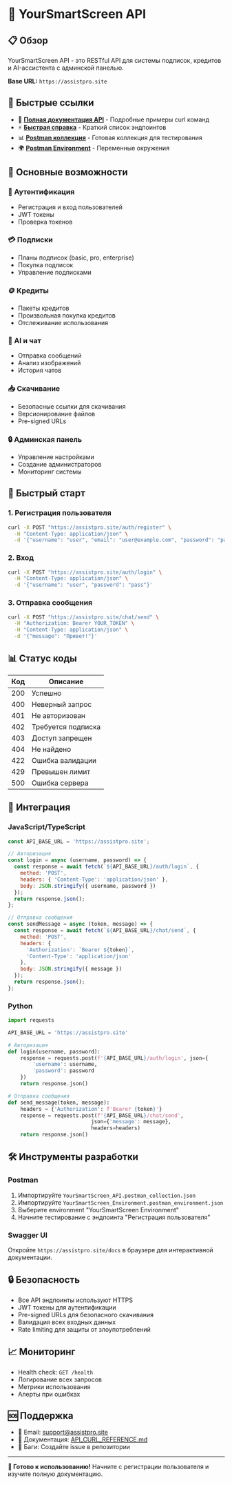 # 🚀 YourSmartScreen API

## 📋 Обзор

YourSmartScreen API - это RESTful API для системы подписок, кредитов и AI-ассистента с админской панелью.

**Base URL:** `https://assistpro.site`

## 🔗 Быстрые ссылки

- 📖 **[Полная документация API](API_CURL_REFERENCE.md)** - Подробные примеры curl команд
- ⚡ **[Быстрая справка](API_QUICK_REFERENCE.md)** - Краткий список эндпоинтов
- 📊 **[Postman коллекция](YourSmartScreen_API.postman_collection.json)** - Готовая коллекция для тестирования
- 🌍 **[Postman Environment](YourSmartScreen_Environment.postman_environment.json)** - Переменные окружения

## 🎯 Основные возможности

### 🔐 Аутентификация
- Регистрация и вход пользователей
- JWT токены
- Проверка токенов

### 💳 Подписки
- Планы подписок (basic, pro, enterprise)
- Покупка подписок
- Управление подписками

### 🪙 Кредиты
- Пакеты кредитов
- Произвольная покупка кредитов
- Отслеживание использования

### 🤖 AI и чат
- Отправка сообщений
- Анализ изображений
- История чатов

### 📥 Скачивание
- Безопасные ссылки для скачивания
- Версионирование файлов
- Pre-signed URLs

### 🔒 Админская панель
- Управление настройками
- Создание администраторов
- Мониторинг системы

## 🚀 Быстрый старт

### 1. Регистрация пользователя
```bash
curl -X POST "https://assistpro.site/auth/register" \
  -H "Content-Type: application/json" \
  -d '{"username": "user", "email": "user@example.com", "password": "pass"}'
```

### 2. Вход
```bash
curl -X POST "https://assistpro.site/auth/login" \
  -H "Content-Type: application/json" \
  -d '{"username": "user", "password": "pass"}'
```

### 3. Отправка сообщения
```bash
curl -X POST "https://assistpro.site/chat/send" \
  -H "Authorization: Bearer YOUR_TOKEN" \
  -H "Content-Type: application/json" \
  -d '{"message": "Привет!"}'
```

## 📊 Статус коды

| Код | Описание |
|-----|----------|
| 200 | Успешно |
| 400 | Неверный запрос |
| 401 | Не авторизован |
| 402 | Требуется подписка |
| 403 | Доступ запрещен |
| 404 | Не найдено |
| 422 | Ошибка валидации |
| 429 | Превышен лимит |
| 500 | Ошибка сервера |

## 🔧 Интеграция

### JavaScript/TypeScript
```javascript
const API_BASE_URL = 'https://assistpro.site';

// Авторизация
const login = async (username, password) => {
  const response = await fetch(`${API_BASE_URL}/auth/login`, {
    method: 'POST',
    headers: { 'Content-Type': 'application/json' },
    body: JSON.stringify({ username, password })
  });
  return response.json();
};

// Отправка сообщения
const sendMessage = async (token, message) => {
  const response = await fetch(`${API_BASE_URL}/chat/send`, {
    method: 'POST',
    headers: {
      'Authorization': `Bearer ${token}`,
      'Content-Type': 'application/json'
    },
    body: JSON.stringify({ message })
  });
  return response.json();
};
```

### Python
```python
import requests

API_BASE_URL = 'https://assistpro.site'

# Авторизация
def login(username, password):
    response = requests.post(f'{API_BASE_URL}/auth/login', json={
        'username': username,
        'password': password
    })
    return response.json()

# Отправка сообщения
def send_message(token, message):
    headers = {'Authorization': f'Bearer {token}'}
    response = requests.post(f'{API_BASE_URL}/chat/send', 
                           json={'message': message}, 
                           headers=headers)
    return response.json()
```

## 🛠️ Инструменты разработки

### Postman
1. Импортируйте `YourSmartScreen_API.postman_collection.json`
2. Импортируйте `YourSmartScreen_Environment.postman_environment.json`
3. Выберите environment "YourSmartScreen Environment"
4. Начните тестирование с эндпоинта "Регистрация пользователя"

### Swagger UI
Откройте `https://assistpro.site/docs` в браузере для интерактивной документации.

## 🔒 Безопасность

- Все API эндпоинты используют HTTPS
- JWT токены для аутентификации
- Pre-signed URLs для безопасного скачивания
- Валидация всех входных данных
- Rate limiting для защиты от злоупотреблений

## 📈 Мониторинг

- Health check: `GET /health`
- Логирование всех запросов
- Метрики использования
- Алерты при ошибках

## 🆘 Поддержка

- 📧 Email: support@assistpro.site
- 📖 Документация: [API_CURL_REFERENCE.md](API_CURL_REFERENCE.md)
- 🐛 Баги: Создайте issue в репозитории

---

**🎉 Готово к использованию!** Начните с регистрации пользователя и изучите полную документацию.
